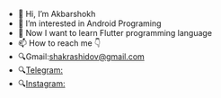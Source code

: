 - 👋 Hi, I’m Akbarshokh
- 👀 I’m interested in Android Programing
- 🌱 Now I want to learn Flutter programming language
- 📫 How to reach me 👇
- 🔍Gmail:shakrashidov@gmail.com 
- 🔍[Telegram:](https://t.me/akbarshokh_abdurashidov)
- 🔍[Instagram:](https://www.instagram.com/akbarshokh_abdurashidov)

<!---
akbarshokhabdurashidov/akbarshokhabdurashidov is a ✨ special ✨ repository because its `README.md` (this file) appears on your GitHub profile.
You can click the Preview link to take a look at your changes.
--->

